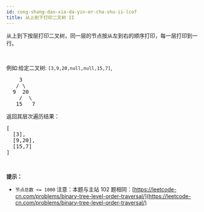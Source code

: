 ```yaml
---
id: cong-shang-dao-xia-da-yin-er-cha-shu-ii-lcof
title: 从上到下打印二叉树 II
---
```

从上到下按层打印二叉树，同一层的节点按从左到右的顺序打印，每一层打印到一行。

 

例如:给定二叉树: <code>[3,9,20,null,null,15,7]</code>,


<pre>    3<br/>   / \<br/>  9  20<br/>    /  \<br/>   15   7<br/></pre>

返回其层次遍历结果：


<pre>[<br/>  [3],<br/>  [9,20],<br/>  [15,7]<br/>]<br/></pre>

 

**提示：**

- <code>节点总数 &lt;= 1000</code>
注意：本题与主站 102 题相同：[https://leetcode-cn.com/problems/binary-tree-level-order-traversal/](https://leetcode-cn.com/problems/binary-tree-level-order-traversal/)
